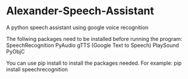 # Alexander-Speech-Assistant
A python speech assistant using google voice recognition 

The follwing packages need to be installed before running the program:
SpeechRecognition
PyAudio
gTTS (Google Text to Speech)
PlaySound
PyObjC

You can use pip install to install the packages needed. For example:
pip install speechrecognition

